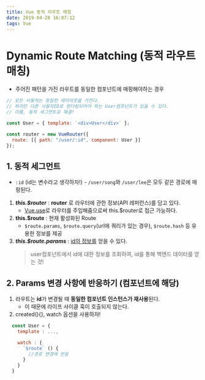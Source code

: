 ```yaml
---
title: Vue 동적 라우트 매칭
date: 2019-04-28 16:07:12
tags: Vue
---
```


# Dynamic Route Matching (동적 라우트 매칭)

- 주어진 패턴을 가진 라우트를 동일한 컴포넌트에 매핑해야하는 경우

```js
// 모든 사용자는 동일한 레이아웃을 가진다.
// 하지만 다른 사용자ID로 렌더링되어야 하는 User컴포넌트가 있을 수 있다.
// 이를, 동적 세그먼트로 해결!

const User = { template: `<div>User</div>` };

const router = new VueRouter({
  route: [{ path: "/user/:id", component: User }]
});
```

## 1. 동적 세그먼트

- `:id` (id는 변수라고 생각하자!) - `/user/song`와 `/user/lee`은 모두 같은 경로에 매핑된다.

1.  **_this.\$router_** : **router** 로 라우터에 관한 정보(API 레퍼런스)를 담고 있다.
    - <u>Vue.use</u>로 라우터를 주입해줌으로써 this.\$router로 접근 가능하다.
2.  **this.\$route** : 현재 활성화된 Route
    - `$route.params`, `$route.query`(url에 쿼리가 있는 경우), `$route.hash` 등 유용한 정보를 제공
3.  **_this.\$route.params_** : <u>id의 정보를</u> 얻을 수 있다.
    > user컴포넌트에서 id에 대한 정보를 조회하여, id를 통해 백엔드 데이터를 얻는 것!

## 2. Params 변경 사항에 반응하기 (컴포넌트에 해당)

1. 라우트는 **id**가 변경될 때 **동일한 컴포넌트 인스턴스가 재사용**된다.
   - 이 때문에 라이프 사이클 훅이 호출되지 않는다.
2. created(){}, watch 옵션을 사용하자!

```js
  const User = {
    template : ...,

    watch : {
      `$route` () {
        //경로 변경에 반응
      }
    }
  }
```
